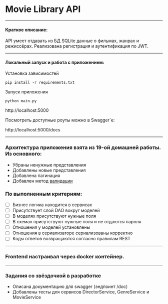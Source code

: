 # Movie Library API
___
#### Краткое описание:
API умеет отдавать из БД SQLite данные о фильмах, жанрах и режиссёрах. 
Реализована регистрация и аутентификация по JWT.
___
#### Локальный запуск и работа с приложением:
Установка зависимостей
```shell
pip install -r requirements.txt
```
Запуск приложения
```shell
python main.py
```

http://localhost:5000

Посмотреть доступные роуты можно в Swagger`е:

http://localhost:5000/docs
___
### Архитектура приложения взята из 19-ой домашней работы. Из основного:
* Убраны ненужные представления
* Добавлены новые представления
* Добавлена пагинация
* Добавлен метод [валидации](app/services/auth.py)

### По выполненным критериям:
- [ ]  Бизнес логика находится в сервисах
- [ ]  Присутствует слой DAO вокруг моделей
- [ ]  В моделях присутствуют нужные поля
- [ ]  В схемах присутствуют нужные поля и не отдаются пароля
- [ ]  Отношения у моделей установлены
- [ ]  Отношения в сериализаторе сериализованы корректно
- [ ]  Коды ответов возвращаются согласно правилам REST 
___
### Frontend настраивал через docker контейнер.

___
### Задания со звёздочкой в разработке

* Описана документацию для swagger (эндпоинт /doc)
* Добавлены тесты для сервисов DirectorService, GenreService и MovieService